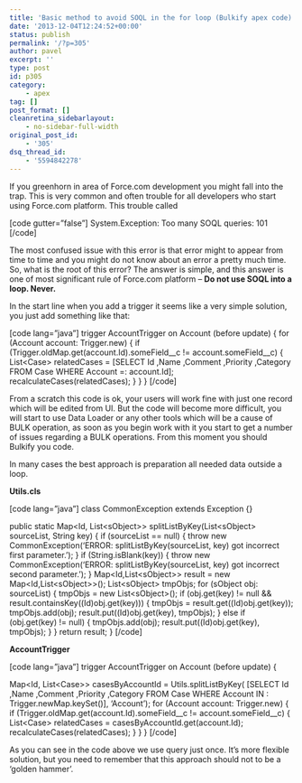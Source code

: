 ```yaml
---
title: 'Basic method to avoid SOQL in the for loop (Bulkify apex code)'
date: '2013-12-04T12:24:52+00:00'
status: publish
permalink: '/?p=305'
author: pavel
excerpt: ''
type: post
id: p305
category:
    - apex
tag: []
post_format: []
cleanretina_sidebarlayout:
    - no-sidebar-full-width
original_post_id:
    - '305'
dsq_thread_id:
    - '5594842278'
---
```

If you greenhorn in area of Force.com development you might fall into the trap. This is very common and often trouble for all developers who start using Force.com platform. This trouble called

\[code gutter=”false”\] System.Exception: Too many SOQL queries: 101 \[/code\]

The most confused issue with this error is that error might to appear from time to time and you might do not know about an error a pretty much time. So, what is the root of this error? The answer is simple, and this answer is one of most significant rule of Force.com platform – **Do not use SOQL into a loop. Never.**

In the start line when you add a trigger it seems like a very simple solution, you just add something like that:

\[code lang=”java”\]
trigger AccountTrigger on Account (before update) {
 for (Account account: Trigger.new) {
 if (Trigger.oldMap.get(account.Id).someField\_\_c != account.someField\_\_c) {
 List&lt;Case&gt; relatedCases = \[SELECT Id
 ,Name
 ,Comment
 ,Priority
 ,Category
 FROM Case
 WHERE Account =: account.Id\];
 recalculateCases(relatedCases);
 }
 }
}
\[/code\]

From a scratch this code is ok, your users will work fine with just one record which will be edited from UI. But the code will become more difficult, you will start to use Data Loader or any other tools which will be a cause of BULK operation, as soon as you begin work with it you start to get a number of issues regarding a BULK operations. From this moment you should Bulkify you code.

In many cases the best approach is preparation all needed data outside a loop.

**Utils.cls**

\[code lang=”java”\]
class CommonException extends Exception {}

public static Map&lt;Id, List&lt;sObject&gt;&gt; splitListByKey(List&lt;sObject&gt; sourceList, String key) {
 if (sourceList == null) {
 throw new CommonException(‘ERROR: splitListByKey(sourceList, key) got incorrect first parameter.’);
 }
 if (String.isBlank(key)) {
 throw new CommonException(‘ERROR: splitListByKey(sourceList, key) got incorrect second parameter.’);
 }
 Map&lt;Id,List&lt;sObject&gt;&gt; result = new Map&lt;Id,List&lt;sObject&gt;&gt;();
 List&lt;sObject&gt; tmpObjs;
 for (sObject obj: sourceList) {
 tmpObjs = new List&lt;sObject&gt;();
 if (obj.get(key) != null &amp;&amp; result.containsKey((Id)obj.get(key))) {
 tmpObjs = result.get((Id)obj.get(key));
 tmpObjs.add(obj);
 result.put((Id)obj.get(key), tmpObjs);
 } else if (obj.get(key) != null) {
 tmpObjs.add(obj);
 result.put((Id)obj.get(key), tmpObjs);
 }
 }
 return result;
}
\[/code\]

**AccountTrigger**

\[code lang=”java”\]
trigger AccountTrigger on Account (before update) {

 Map&lt;Id, List&lt;Case&gt;&gt; casesByAccountId = Utils.splitListByKey( \[SELECT Id
 ,Name
 ,Comment
 ,Priority
 ,Category
 FROM Case
 WHERE Account IN : Trigger.newMap.keySet()\],
 ‘Account’);
 for (Account account: Trigger.new) {
 if (Trigger.oldMap.get(account.Id).someField\_\_c != account.someField\_\_c) {
 List&lt;Case&gt; relatedCases = casesByAccountId.get(account.Id);
 recalculateCases(relatedCases);
 }
 }
}
\[/code\]

As you can see in the code above we use query just once. It’s more flexible solution, but you need to remember that this approach should not to be a ‘golden hammer’.